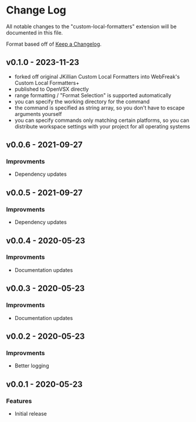 # Change Log

All notable changes to the "custom-local-formatters" extension will be documented in this file.

Format based off of [Keep a Changelog](http://keepachangelog.com/).

## v0.1.0 - 2023-11-23

- forked off original JKillian Custom Local Formatters into WebFreak's Custom Local Formatters+
- published to OpenVSX directly
- range formatting / "Format Selection" is supported automatically
- you can specify the working directory for the command
- the command is specified as string array, so you don't have to escape arguments yourself
- you can specify commands only matching certain platforms, so you can distribute workspace settings with your project for all operating systems

## v0.0.6 - 2021-09-27

### Improvments
- Dependency updates

## v0.0.5 - 2021-09-27

### Improvments
- Dependency updates

## v0.0.4 - 2020-05-23

### Improvments
- Documentation updates

## v0.0.3 - 2020-05-23

### Improvments
- Documentation updates

## v0.0.2 - 2020-05-23

### Improvments
- Better logging

## v0.0.1 - 2020-05-23

### Features
- Initial release